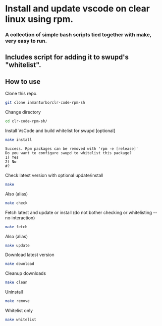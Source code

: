 # Install and update vscode on clear linux using rpm.

### A collection of simple bash scripts tied together with make, very easy to run.

## Includes script for adding it to swupd's "whitelist".

## How to use

Clone this repo.

```bash
git clone inmanturbo/clr-code-rpm-sh
```
Change directory
```bash
cd clr-code-rpm-sh/
```

Install VsCode and build whitelist for swupd [optional]
```bash
make install
```
````
Success. Rpm packages can be removed with 'rpm -e [release]'
Do you want to configure swupd to whitelist this package?
1) Yes
2) No
#? 
````

Check latest version with optional update/install
```bash
make
```
Also (alias)
```bash
make check
```
Fetch latest and update or install (do not bother checking or whitelisting -- no interaction)

```bash
make fetch
```
Also (alias)
```bash
make update
```
Download latest version
```bash
make download
```
Cleanup downloads
```bash
make clean
```
Uninstall
```bash
make remove
```
Whitelist only
```bash
make whitelist
```


